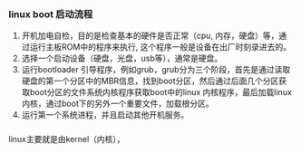 ### linux  boot 启动流程
1. 开机加电自检，目的是检查基本的硬件是否正常（cpu, 内存，硬盘）等，通过运行主板ROM中的程序来执行, 这个程序一般是设备在出厂时刻录进去的。
2. 选择一个启动设备（硬盘，光盘，usb等），通常是硬盘。
3. 运行bootloader 引导程序，例如grub，grub分为三个阶段，首先是通过读取硬盘的第一个分区中的MBR信息，找到boot分区，然后通过后面几个分区获取boot分区的文件系统内核程序获取boot中的linux 内核程序，最后加载linux内核，通过boot下的另外一个重要文件，加载根分区。
4. 运行第一个系统进程，并且启动其他开机服务。
###
  linux主要就是由kernel（内核），
<!--stackedit_data:
eyJoaXN0b3J5IjpbLTE5MjIyNjU5NjEsMTkxMTMyMTQ4Miw3Mz
A5OTgxMTZdfQ==
-->